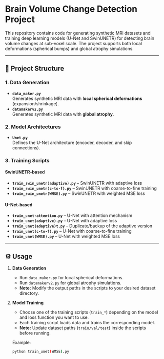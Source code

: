 # Brain Volume Change Detection Project

This repository contains code for generating synthetic MRI datasets and training deep learning models (U-Net and SwinUNETR) for detecting brain volume changes at sub-voxel scale. The project supports both local deformations (spherical bumps) and global atrophy simulations.

---

## 📂 Project Structure

### 1. Data Generation
- **`data_maker.py`**  
  Generates synthetic MRI data with **local spherical deformations** (expansion/shrinkage).
- **`datamakerv2.py`**  
  Generates synthetic MRI data with **global atrophy**.

### 2. Model Architectures
- **`Unet.py`**  
  Defines the U-Net architecture (encoder, decoder, and skip connections).

### 3. Training Scripts

#### SwinUNETR-based
- **`train_swin_unetr(adaptive).py`** – SwinUNETR with adaptive loss  
- **`train_swin_unetr(c-to-f).py`** – SwinUNETR with coarse-to-fine training  
- **`train_swin_unetr(WMSE).py`** – SwinUNETR with weighted MSE loss  

#### U-Net-based
- **`train_unet-attention.py`** – U-Net with attention mechanism  
- **`train_unet(adaptive).py`** – U-Net with adaptive loss  
- **`train_unet(adaptive)t.py`** – Duplicate/backup of the adaptive version  
- **`train_unet(c-to-f).py`** – U-Net with coarse-to-fine training  
- **`train_unet(WMSE).py`** – U-Net with weighted MSE loss  

---

## ⚙️ Usage

1. **Data Generation**  
   - Run `data_maker.py` for local spherical deformations.  
   - Run `datamakerv2.py` for global atrophy simulations.  
   - **Note:** Modify the output paths in the scripts to your desired dataset directory.

2. **Model Training**  
   - Choose one of the training scripts (`train_*`) depending on the model and loss function you want to use.  
   - Each training script loads data and trains the corresponding model.  
   - **Note:** Update dataset paths (`train/val/test`) inside the scripts before running.

   Example:
   ```bash
   python train_unet(WMSE).py
